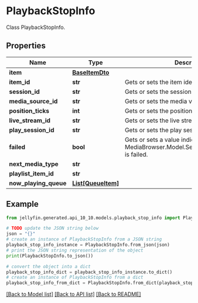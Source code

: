 # PlaybackStopInfo

Class PlaybackStopInfo.

## Properties

Name | Type | Description | Notes
------------ | ------------- | ------------- | -------------
**item** | [**BaseItemDto**](BaseItemDto.md) |  | [optional] 
**item_id** | **str** | Gets or sets the item identifier. | [optional] 
**session_id** | **str** | Gets or sets the session id. | [optional] 
**media_source_id** | **str** | Gets or sets the media version identifier. | [optional] 
**position_ticks** | **int** | Gets or sets the position ticks. | [optional] 
**live_stream_id** | **str** | Gets or sets the live stream identifier. | [optional] 
**play_session_id** | **str** | Gets or sets the play session identifier. | [optional] 
**failed** | **bool** | Gets or sets a value indicating whether this MediaBrowser.Model.Session.PlaybackStopInfo is failed. | [optional] 
**next_media_type** | **str** |  | [optional] 
**playlist_item_id** | **str** |  | [optional] 
**now_playing_queue** | [**List[QueueItem]**](QueueItem.md) |  | [optional] 

## Example

```python
from jellyfin.generated.api_10_10.models.playback_stop_info import PlaybackStopInfo

# TODO update the JSON string below
json = "{}"
# create an instance of PlaybackStopInfo from a JSON string
playback_stop_info_instance = PlaybackStopInfo.from_json(json)
# print the JSON string representation of the object
print(PlaybackStopInfo.to_json())

# convert the object into a dict
playback_stop_info_dict = playback_stop_info_instance.to_dict()
# create an instance of PlaybackStopInfo from a dict
playback_stop_info_from_dict = PlaybackStopInfo.from_dict(playback_stop_info_dict)
```
[[Back to Model list]](../README.md#documentation-for-models) [[Back to API list]](../README.md#documentation-for-api-endpoints) [[Back to README]](../README.md)


